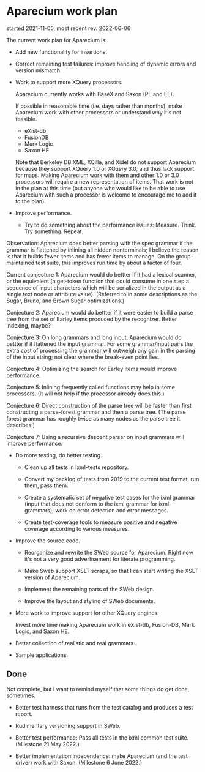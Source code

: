 # Aparecium work plan

started 2021-11-05, most recent rev. 2022-06-06

The current work plan for Aparecium is:

* Add new functionality for insertions.

* Correct remaining test failures: improve handling of dynamic errors
  and version mismatch.

* Work to support more XQuery processors.

  Aparecium currently works with BaseX and Saxon (PE and EE).

  If possible in reasonable time (i.e. days rather than months), make
  Aparecium work with other processors or understand why it's not
  feasible.
  
    * eXist-db
    * FusionDB
    * Mark Logic
    * Saxon HE

  Note that Berkeley DB XML, XQilla, and Xidel do not support
  Aparecium because they support XQuery 1.0 or XQuery 3.0, and thus
  lack support for maps.  Making Aparecium work with them and other
  1.0 or 3.0 processors will require a new representation of items.
  That work is not in the plan at this time (but anyone who would like
  to be able to use Aparecium with such a processor is welcome to
  encourage me to add it to the plan).

* Improve performance.

  * Try to do something about the performance issues:
    Measure. Think. Try something. Repeat.

Observation: Aparecium does better parsing with the spec grammar if
the grammar is flattened by inlining all hidden nonterminals; I
believe the reason is that it builds fewer items and has fewer items
to manage.  On the group-maintained test suite, this improves run time
by about a factor of four.

Current conjecture 1:  Aparecium would do bettter if it  had a lexical
scanner, or the equivalent (a get-token function that could consume in
one step  a sequence of input  characters which will be  serialized in
the output as a single text node or attribute value).  (Referred to in
some descriptions as the Sugar, Bruno, and Brown Sugar optimizations.)

Conjecture 2: Aparecium would do bettter if it were easier to build a
parse tree from the set of Earley items produced by the recognizer.
Better indexing, maybe?

Conjecture 3: On long grammars and long input, Aparecium would do
bettter if it flattened the input grammar.  For some grammar/input
pairs the extra cost of processing the grammar will outweigh any gain
in the parsing of the input string; not clear where the break-even
point lies.

Conjecture 4: Optimizing the search for Earley items would improve
performance.

Conjecture 5: Inlining frequently called functions may help in some
processors.  (It will not help if the processor already does this.)

Conjecture 6: Direct construction of the parse tree will be faster
than first constructing a parse-forest grammar and then a parse tree.
(The parse forest grammar has roughly twice as many nodes as the parse
tree it describes.)

Conjecture 7: Using a recursive descent parser on input grammars will
improve performance.


* Do more testing, do better testing.

  * Clean up all tests in ixml-tests repository.  

  * Convert my backlog of tests from 2019 to the current test format,
    run them, pass them.

  * Create a systematic set of negative test cases for the ixml
    grammar (input that does not conform to the ixml grammar for ixml
    grammars); work on error detection and error messages.

  * Create test-coverage tools to measure positive and negative coverage according to various measures.

* Improve the source code.

  * Reorganize and rewrite the SWeb source for Aparecium.  Right now
    it's not a very good advertisement for literate programming.

  * Make Sweb support XSLT scraps, so that I can start writing the
    XSLT version of Aparecium.

  * Implement the remaining parts of the SWeb design.

  * Improve the layout and styling of SWeb documents.

* More work to improve support for other XQuery engines.

  Invest more time making Aparecium work in eXist-db, Fusion-DB, Mark
  Logic, and Saxon HE.

* Better collection of realistic and real grammars.

* Sample applications.

## Done

Not complete, but I want to remind myself that some things do get
done, sometimes.

* Better test harness that runs from the test catalog and produces a test report.

* Rudimentary versioning support in SWeb.

* Better test performance: Pass all tests in the ixml common test
  suite. (Milestone 21 May 2022.)

* Better implementation independence: make Aparecium (and the test
  driver) work with Saxon.  (Milestone 6 June 2022.)

